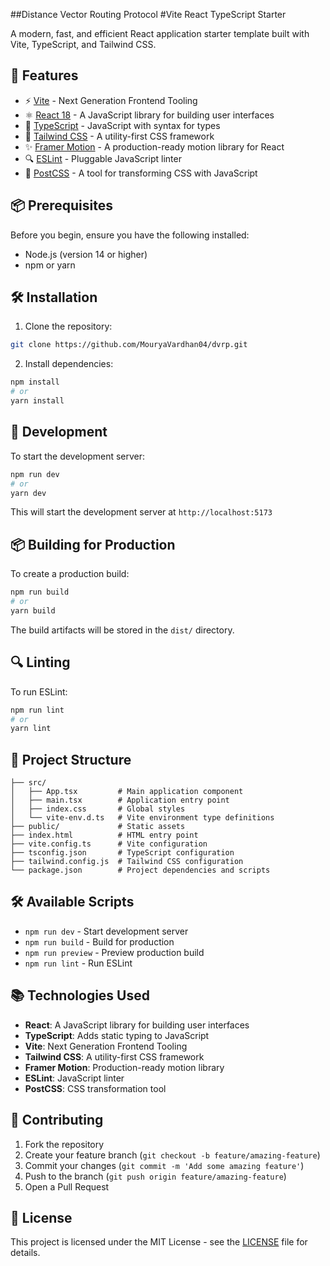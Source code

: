 ##Distance Vector Routing Protocol 
#Vite React TypeScript Starter

A modern, fast, and efficient React application starter template built with Vite, TypeScript, and Tailwind CSS.

## 🚀 Features

- ⚡️ [Vite](https://vitejs.dev/) - Next Generation Frontend Tooling
- ⚛️ [React 18](https://reactjs.org/) - A JavaScript library for building user interfaces
- 📝 [TypeScript](https://www.typescriptlang.org/) - JavaScript with syntax for types
- 🎨 [Tailwind CSS](https://tailwindcss.com/) - A utility-first CSS framework
- ✨ [Framer Motion](https://www.framer.com/motion/) - A production-ready motion library for React
- 🔍 [ESLint](https://eslint.org/) - Pluggable JavaScript linter
- 🎯 [PostCSS](https://postcss.org/) - A tool for transforming CSS with JavaScript

## 📦 Prerequisites

Before you begin, ensure you have the following installed:
- Node.js (version 14 or higher)
- npm or yarn

## 🛠️ Installation

1. Clone the repository:
```bash
git clone https://github.com/MouryaVardhan04/dvrp.git
```

2. Install dependencies:
```bash
npm install
# or
yarn install
```

## 🚀 Development

To start the development server:

```bash
npm run dev
# or
yarn dev
```

This will start the development server at `http://localhost:5173`

## 📦 Building for Production

To create a production build:

```bash
npm run build
# or
yarn build
```

The build artifacts will be stored in the `dist/` directory.

## 🔍 Linting

To run ESLint:

```bash
npm run lint
# or
yarn lint
```

## 🎯 Project Structure

```
├── src/
│   ├── App.tsx         # Main application component
│   ├── main.tsx        # Application entry point
│   ├── index.css       # Global styles
│   └── vite-env.d.ts   # Vite environment type definitions
├── public/             # Static assets
├── index.html          # HTML entry point
├── vite.config.ts      # Vite configuration
├── tsconfig.json       # TypeScript configuration
├── tailwind.config.js  # Tailwind CSS configuration
└── package.json        # Project dependencies and scripts
```

## 🛠️ Available Scripts

- `npm run dev` - Start development server
- `npm run build` - Build for production
- `npm run preview` - Preview production build
- `npm run lint` - Run ESLint

## 📚 Technologies Used

- **React**: A JavaScript library for building user interfaces
- **TypeScript**: Adds static typing to JavaScript
- **Vite**: Next Generation Frontend Tooling
- **Tailwind CSS**: A utility-first CSS framework
- **Framer Motion**: Production-ready motion library
- **ESLint**: JavaScript linter
- **PostCSS**: CSS transformation tool

## 🤝 Contributing

1. Fork the repository
2. Create your feature branch (`git checkout -b feature/amazing-feature`)
3. Commit your changes (`git commit -m 'Add some amazing feature'`)
4. Push to the branch (`git push origin feature/amazing-feature`)
5. Open a Pull Request

## 📝 License

This project is licensed under the MIT License - see the [LICENSE](LICENSE) file for details.
